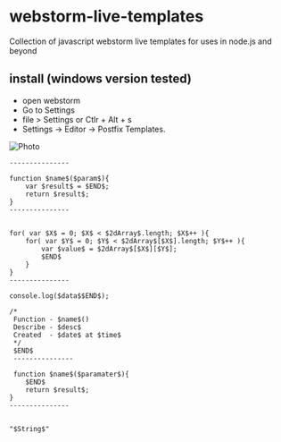 # webstorm-live-templates
Collection of javascript webstorm live templates for uses in node.js and beyond


## install (windows version tested) 
- open webstorm
- Go to Settings
- file > Settings or Ctlr + Alt + s
- Settings → Editor → Postfix Templates.

![Photo](https://i.imgur.com/FI3mVaB.png)
```
---------------

function $name$($param$){
    var $result$ = $END$;
    return $result$;
}
---------------


for( var $X$ = 0; $X$ < $2dArray$.length; $X$++ ){
    for( var $Y$ = 0; $Y$ < $2dArray$[$X$].length; $Y$++ ){
        var $value$ = $2dArray$[$X$][$Y$];
        $END$
    }
}
---------------

console.log($data$$END$);

/*
 Function - $name$()
 Describe - $desc$
 Created  - $date$ at $time$
 */
 $END$
 ---------------

 function $name$($paramater$){
    $END$
	return $result$;
}
---------------


"$String$"
```
